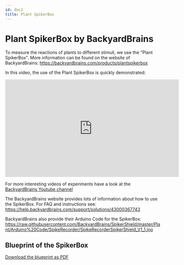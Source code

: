 ```yaml
---
id: doc2
title: Plant SpikerBox
---
```



# Plant SpikerBox by BackyardBrains 

To measure the reactions of plants to different stimuli, we use the "Plant SpikerBox". 
More information can be found on the website of BackyardBrains:
https://backyardbrains.com/products/plantspikerbox

In this video, the use of the Plant SpikerBox is quickly demonstrated:

<iframe width="560" height="315" src="https://www.youtube-nocookie.com/embed/tzI2rss7q_4" title="YouTube video player" frameborder="0" allow="accelerometer; autoplay; clipboard-write; encrypted-media; gyroscope; picture-in-picture" allowfullscreen></iframe>

For more interesting videos of experiments have a look at the [BackyardBrains Youtube channel](https://www.youtube.com/user/backyardbrains)

The BackyardBrains website provides lots of information about how to use the SpikerBox.
For FAQ and instructions see:
https://help.backyardbrains.com/support/solutions/43000367743

BackyardBrains also provide their Arduino Code for the SpikerBox:
https://raw.githubusercontent.com/BackyardBrains/SpikerShield/master/Plant/Arduino%20Code/SpikeRecorder/SpikeRecorderSpikerShield_V1_1.ino


## Blueprint of the SpikerBox

[Download the blueprint as PDF](~/static/pdf/blueprint_spikerbox.pdf)
